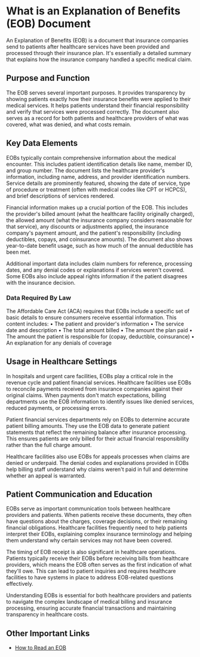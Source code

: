 # What is an Explanation of Benefits (EOB) Document

An Explanation of Benefits (EOB) is a document that insurance companies send to patients after healthcare services have been provided and processed through their insurance plan. It's essentially a detailed summary that explains how the insurance company handled a specific medical claim.

## Purpose and Function

The EOB serves several important purposes. It provides transparency by showing patients exactly how their insurance benefits were applied to their medical services. It helps patients understand their financial responsibility and verify that services were processed correctly. The document also serves as a record for both patients and healthcare providers of what was covered, what was denied, and what costs remain.

## Key Data Elements

EOBs typically contain comprehensive information about the medical encounter. This includes patient identification details like name, member ID, and group number. The document lists the healthcare provider's information, including name, address, and provider identification numbers. Service details are prominently featured, showing the date of service, type of procedure or treatment (often with medical codes like CPT or HCPCS), and brief descriptions of services rendered.

Financial information makes up a crucial portion of the EOB. This includes the provider's billed amount (what the healthcare facility originally charged), the allowed amount (what the insurance company considers reasonable for that service), any discounts or adjustments applied, the insurance company's payment amount, and the patient's responsibility (including deductibles, copays, and coinsurance amounts). The document also shows year-to-date benefit usage, such as how much of the annual deductible has been met.

Additional important data includes claim numbers for reference, processing dates, and any denial codes or explanations if services weren't covered. Some EOBs also include appeal rights information if the patient disagrees with the insurance decision.

### Data Required By Law

The Affordable Care Act (ACA) requires that EOBs include a specific set of basic details to ensure consumers receive essential information. This content includes:
• The patient and provider's information
• The service date and description
• The total amount billed
• The amount the plan paid
• The amount the patient is responsible for (copay, deductible, coinsurance)
• An explanation for any denials of coverage

## Usage in Healthcare Settings

In hospitals and urgent care facilities, EOBs play a critical role in the revenue cycle and patient financial services. Healthcare facilities use EOBs to reconcile payments received from insurance companies against their original claims. When payments don't match expectations, billing departments use the EOB information to identify issues like denied services, reduced payments, or processing errors.

Patient financial services departments rely on EOBs to determine accurate patient billing amounts. They use the EOB data to generate patient statements that reflect the remaining balance after insurance processing. This ensures patients are only billed for their actual financial responsibility rather than the full charge amount.

Healthcare facilities also use EOBs for appeals processes when claims are denied or underpaid. The denial codes and explanations provided in EOBs help billing staff understand why claims weren't paid in full and determine whether an appeal is warranted.

## Patient Communication and Education

EOBs serve as important communication tools between healthcare providers and patients. When patients receive these documents, they often have questions about the charges, coverage decisions, or their remaining financial obligations. Healthcare facilities frequently need to help patients interpret their EOBs, explaining complex insurance terminology and helping them understand why certain services may not have been covered.

The timing of EOB receipt is also significant in healthcare operations. Patients typically receive their EOBs before receiving bills from healthcare providers, which means the EOB often serves as the first indication of what they'll owe. This can lead to patient inquiries and requires healthcare facilities to have systems in place to address EOB-related questions effectively.

Understanding EOBs is essential for both healthcare providers and patients to navigate the complex landscape of medical billing and insurance processing, ensuring accurate financial transactions and maintaining transparency in healthcare costs.

## Other Important Links

- [How to Read an EOB](https://www.mtcounties.org/wp-content/uploads/risk-sharing/hct/forms-and-publications/sample-eob.pdf)
